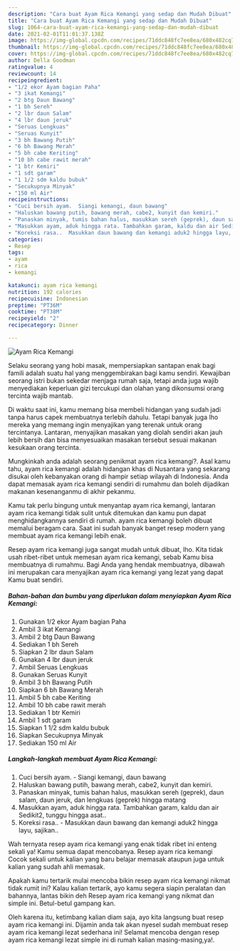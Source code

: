 ```yaml
---
description: "Cara buat Ayam Rica Kemangi yang sedap dan Mudah Dibuat"
title: "Cara buat Ayam Rica Kemangi yang sedap dan Mudah Dibuat"
slug: 1064-cara-buat-ayam-rica-kemangi-yang-sedap-dan-mudah-dibuat
date: 2021-02-01T11:01:37.138Z
image: https://img-global.cpcdn.com/recipes/71ddc848fc7ee8ea/680x482cq70/ayam-rica-kemangi-foto-resep-utama.jpg
thumbnail: https://img-global.cpcdn.com/recipes/71ddc848fc7ee8ea/680x482cq70/ayam-rica-kemangi-foto-resep-utama.jpg
cover: https://img-global.cpcdn.com/recipes/71ddc848fc7ee8ea/680x482cq70/ayam-rica-kemangi-foto-resep-utama.jpg
author: Della Goodman
ratingvalue: 4
reviewcount: 14
recipeingredient:
- "1/2 ekor Ayam bagian Paha"
- "3 ikat Kemangi"
- "2 btg Daun Bawang"
- "1 bh Sereh"
- "2 lbr daun Salam"
- "4 lbr daun jeruk"
- "Seruas Lengkuas"
- "Seruas Kunyit"
- "3 bh Bawang Putih"
- "6 bh Bawang Merah"
- "5 bh cabe Keriting"
- "10 bh cabe rawit merah"
- "1 btr Kemiri"
- "1 sdt garam"
- "1 1/2 sdm kaldu bubuk"
- "Secukupnya Minyak"
- "150 ml Air"
recipeinstructions:
- "Cuci bersih ayam.  Siangi kemangi, daun bawang"
- "Haluskan bawang putih, bawang merah, cabe2, kunyit dan kemiri."
- "Panaskan minyak, tumis bahan halus, masukkan sereh (geprek), daun salam, daun jeruk, dan lengkuas (geprek) hingga matang"
- "Masukkan ayam, aduk hingga rata. Tambahkan garam, kaldu dan air Sedikit2, tunggu hingga asat.."
- "Koreksi rasa..  Masukkan daun bawang dan kemangi aduk2 hingga layu, sajikan.."
categories:
- Resep
tags:
- ayam
- rica
- kemangi

katakunci: ayam rica kemangi 
nutrition: 192 calories
recipecuisine: Indonesian
preptime: "PT36M"
cooktime: "PT38M"
recipeyield: "2"
recipecategory: Dinner

---
```



![Ayam Rica Kemangi](https://img-global.cpcdn.com/recipes/71ddc848fc7ee8ea/680x482cq70/ayam-rica-kemangi-foto-resep-utama.jpg)

Selaku seorang yang hobi masak, mempersiapkan santapan enak bagi famili adalah suatu hal yang menggembirakan bagi kamu sendiri. Kewajiban seorang istri bukan sekedar menjaga rumah saja, tetapi anda juga wajib menyediakan keperluan gizi tercukupi dan olahan yang dikonsumsi orang tercinta wajib mantab.

Di waktu  saat ini, kamu memang bisa membeli hidangan yang sudah jadi tanpa harus capek membuatnya terlebih dahulu. Tetapi banyak juga lho mereka yang memang ingin menyajikan yang terenak untuk orang tercintanya. Lantaran, menyajikan masakan yang diolah sendiri akan jauh lebih bersih dan bisa menyesuaikan masakan tersebut sesuai makanan kesukaan orang tercinta. 



Mungkinkah anda adalah seorang penikmat ayam rica kemangi?. Asal kamu tahu, ayam rica kemangi adalah hidangan khas di Nusantara yang sekarang disukai oleh kebanyakan orang di hampir setiap wilayah di Indonesia. Anda dapat memasak ayam rica kemangi sendiri di rumahmu dan boleh dijadikan makanan kesenanganmu di akhir pekanmu.

Kamu tak perlu bingung untuk menyantap ayam rica kemangi, lantaran ayam rica kemangi tidak sulit untuk ditemukan dan kamu pun dapat menghidangkannya sendiri di rumah. ayam rica kemangi boleh dibuat memalui beragam cara. Saat ini sudah banyak banget resep modern yang membuat ayam rica kemangi lebih enak.

Resep ayam rica kemangi juga sangat mudah untuk dibuat, lho. Kita tidak usah ribet-ribet untuk memesan ayam rica kemangi, sebab Kamu bisa membuatnya di rumahmu. Bagi Anda yang hendak membuatnya, dibawah ini merupakan cara menyajikan ayam rica kemangi yang lezat yang dapat Kamu buat sendiri.

<!--inarticleads1-->

##### Bahan-bahan dan bumbu yang diperlukan dalam menyiapkan Ayam Rica Kemangi:

1. Gunakan 1/2 ekor Ayam bagian Paha
1. Ambil 3 ikat Kemangi
1. Ambil 2 btg Daun Bawang
1. Sediakan 1 bh Sereh
1. Siapkan 2 lbr daun Salam
1. Gunakan 4 lbr daun jeruk
1. Ambil Seruas Lengkuas
1. Gunakan Seruas Kunyit
1. Ambil 3 bh Bawang Putih
1. Siapkan 6 bh Bawang Merah
1. Ambil 5 bh cabe Keriting
1. Ambil 10 bh cabe rawit merah
1. Sediakan 1 btr Kemiri
1. Ambil 1 sdt garam
1. Siapkan 1 1/2 sdm kaldu bubuk
1. Siapkan Secukupnya Minyak
1. Sediakan 150 ml Air




<!--inarticleads2-->

##### Langkah-langkah membuat Ayam Rica Kemangi:

1. Cuci bersih ayam.  - Siangi kemangi, daun bawang
1. Haluskan bawang putih, bawang merah, cabe2, kunyit dan kemiri.
1. Panaskan minyak, tumis bahan halus, masukkan sereh (geprek), daun salam, daun jeruk, dan lengkuas (geprek) hingga matang
1. Masukkan ayam, aduk hingga rata. Tambahkan garam, kaldu dan air Sedikit2, tunggu hingga asat..
1. Koreksi rasa..  - Masukkan daun bawang dan kemangi aduk2 hingga layu, sajikan..




Wah ternyata resep ayam rica kemangi yang enak tidak ribet ini enteng sekali ya! Kamu semua dapat mencobanya. Resep ayam rica kemangi Cocok sekali untuk kalian yang baru belajar memasak ataupun juga untuk kalian yang sudah ahli memasak.

Apakah kamu tertarik mulai mencoba bikin resep ayam rica kemangi nikmat tidak rumit ini? Kalau kalian tertarik, ayo kamu segera siapin peralatan dan bahannya, lantas bikin deh Resep ayam rica kemangi yang nikmat dan simple ini. Betul-betul gampang kan. 

Oleh karena itu, ketimbang kalian diam saja, ayo kita langsung buat resep ayam rica kemangi ini. Dijamin anda tak akan nyesel sudah membuat resep ayam rica kemangi lezat sederhana ini! Selamat mencoba dengan resep ayam rica kemangi lezat simple ini di rumah kalian masing-masing,ya!.

